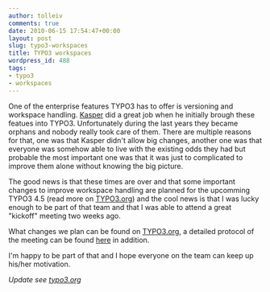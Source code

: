 ```yaml
---
author: tolleiv
comments: true
date: 2010-06-15 17:54:47+00:00
layout: post
slug: typo3-workspaces
title: TYPO3 workspaces
wordpress_id: 488
tags:
- typo3
- workspaces
---
```


One of the enterprise features TYPO3 has to offer is versioning and workspace handling. [Kasper](http://typo3.org/community/people/kaspers-korner/) did a great job when he initially brough these featues into TYPO3. Unfortunately during the last years they became orphans and nobody really took care of them. There are multiple reasons for that, one was that Kasper didn't allow big changes, another one was that everyone was somehow able to live with the existing odds they had but probable the most important one was that it was just to complicated to improve them alone without knowing the big picture.

The good news is that these times are over and that some important changes to improve workspace handling are planned for
 the upcomming TYPO3 4.5 (read more on [TYPO3.org](http://news.typo3.org/news/article/bringing-workspaces-up-to-speed/)) and the cool news is that I was lucky enough to be part of that team and that I was able to attend a great "kickoff" meeting two weeks ago.

What changes we plan can be found on [TYPO3.org](http://news.typo3.org/news/article/bringing-workspaces-up-to-speed/), a detailed protocol of the meeting can be found [here](http://forge.typo3.org/attachments/download/3190/2010-06-01_TYPO3_Versioning_and_Workspaces_Meeting.pdf ) in addition.

I'm happy to be part of that and I hope everyone on the team can keep up his/her motivation.

_Update see [typo3.org](http://news.typo3.org/news/article/t3dd10-workspace-progress/)_
